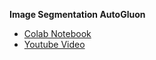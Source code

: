 **Image Segmentation AutoGluon**
- [Colab Notebook](https://colab.research.google.com/drive/1mASDG_f6fbM-xEIXDiDrX0IV3fT9oY74#scrollTo=4c421486)
- [Youtube Video](https://youtu.be/38Kd47WsAIc)
